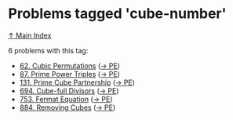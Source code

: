 # Problems tagged 'cube-number'

[↑ Main Index](../README.md)

6 problems with this tag:

- [62. Cubic Permutations](../problems/62.md) ([→ PE](https://projecteuler.net/problem=62))
- [87. Prime Power Triples](../problems/87.md) ([→ PE](https://projecteuler.net/problem=87))
- [131. Prime Cube Partnership](../problems/131.md) ([→ PE](https://projecteuler.net/problem=131))
- [694. Cube-full Divisors](../problems/694.md) ([→ PE](https://projecteuler.net/problem=694))
- [753. Fermat Equation](../problems/753.md) ([→ PE](https://projecteuler.net/problem=753))
- [884. Removing Cubes](../problems/884.md) ([→ PE](https://projecteuler.net/problem=884))
